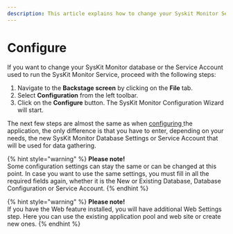 ```yaml
---
description: This article explains how to change your Syskit Monitor Service Account and Database Settings.
---
```


# Configure

If you want to change your SysKit Monitor database or the Service Account used to run the SysKit Monitor Service, proceed with the following steps:

1. Navigate to the **Backstage screen** by clicking on the **File** tab.
2. Select **Configuration** from the left toolbar.
3. Click on the **Configure** button. The SysKit Monitor Configuration Wizard will start.

The next few steps are almost the same as when [configuring ](../../../installation-configuration/configuration-wizard/configure-monitor.md)the application, the only difference is that you have to enter, depending on your needs, the new SysKit Monitor Database Settings or Service Account that will be used for data gathering.

{% hint style="warning" %}
**Please note!**  
Some configuration settings can stay the same or can be changed at this point. In case you want to use the same settings, you must fill in all the required fields again, whether it is the New or Existing Database, Database Configuration or Service Account.
{% endhint %}

{% hint style="warning" %}
**Please note!**  
If you have the Web feature installed, you will have additional Web Settings step. Here you can use the existing application pool and web site or create new ones.
{% endhint %}

